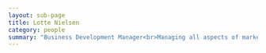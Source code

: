 ```yaml
---
layout: sub-page
title: Lotte Nielsen
category: people
summary: "Business Development Manager<br>Managing all aspects of marketing, event management and press relations. The sharp eye on all sales support. "
---
```


